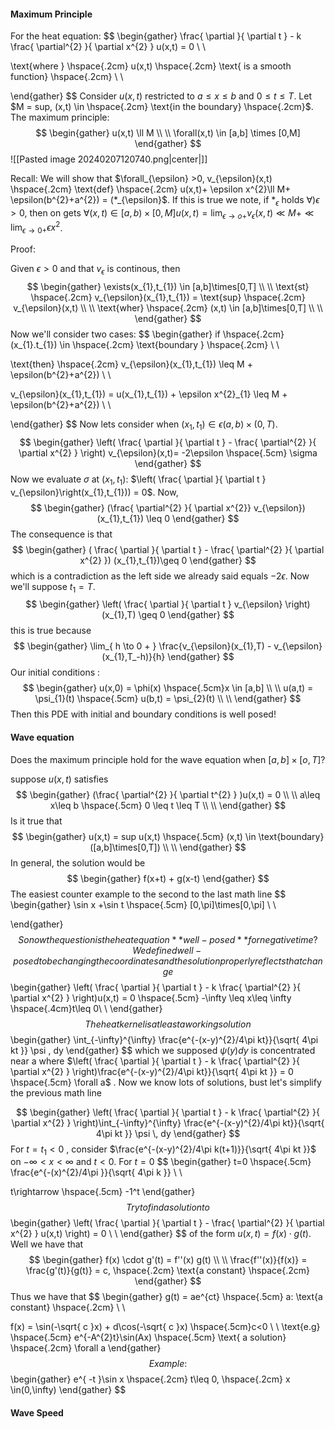 #### Maximum Principle

For the heat equation:
$$
\begin{gather}
\frac{ \partial  }{ \partial t } - k \frac{ \partial^{2} }{ \partial x^{2} } u(x,t) = 0 \\ \\

\text{where } \hspace{.2cm} u(x,t) \hspace{.2cm} \text{ is a smooth function} \hspace{.2cm} \\ \\ 

\end{gather}
$$
Consider $u(x,t)$ restricted to $a\leq x\leq b$ and $0\leq t\leq T$. Let $M = sup, (x,t) \in \hspace{.2cm} \text{in the boundary} \hspace{.2cm}$. The maximum principle: 
$$
\begin{gather}
u(x,t) \ll M \\ \\
\forall(x,t) \in [a,b] \times [0,M]
\end{gather}
$$
![[Pasted image 20240207120740.png|center|]]

Recall: We will show that $\forall_{\epsilon} >0, v_{\epsilon}(x,t) \hspace{.2cm} \text{def} \hspace{.2cm} u(x,t)+ \epsilon x^{2}\ll M+ \epsilon(b^{2}+a^{2}) = (*_{\epsilon}$. If this is true we note, if $*_{\epsilon}$ holds $\forall)\epsilon >0$, then on gets  $\forall(x,t) \in [a,b) \times[0,M]$$u(x,t) = \lim_{ \epsilon \to o+ }v_{\epsilon}(x,t) \ll M + \ll \lim_{ \epsilon \to 0 + }\epsilon x^{2}$. 

Proof: 

Given $\epsilon>0$ and that $v_{\epsilon}$ is continous, then 
$$
\begin{gather}
\exists(x_{1},t_{1}) \in [a,b]\times[0,T] \\ \\ 
\text{st} \hspace{.2cm} v_{\epsilon}(x_{1},t_{1}) = \text{sup} \hspace{.2cm} v_{\epsilon}(x,t)  \\ \\ 
\text{wher} \hspace{.2cm} (x,t)  \in [a,b]\times[0,T] \\ \\
\end{gather}
$$
Now we'll consider two cases: 
$$
\begin{gather}
if \hspace{.2cm} (x_{1}.t_{1}) \in \hspace{.2cm} \text{boundary } \hspace{.2cm} \\ \\ 

\text{then} \hspace{.2cm} v_{\epsilon}(x_{1},t_{1}) \leq M + \epsilon(b^{2}+a^{2}) \\ \\ 

v_{\epsilon}(x_{1},t_{1}) = u(x_{1},t_{1}) + \epsilon x^{2}_{1} \leq M + \epsilon(b^{2}+a^{2}) \\ \\

\end{gather}
$$
Now lets consider when $(x_{1},t_{1}) \in \epsilon(a,b) \times(0,T)$. 
$$
\begin{gather}
\left( \frac{ \partial  }{ \partial t } - \frac{ \partial^{2} }{ \partial x^{2} }  \right) v_{\epsilon}(x,t)= -2\epsilon \hspace{.5cm} \sigma
\end{gather}
$$
Now we evaluate $\sigma$ at $(x_{1},t_{1})$: $\left( \frac{ \partial  }{ \partial t } v_{\epsilon}\right(x_{1},t_{1})) = 0$. Now, 
$$
\begin{gather}
(\frac{ \partial^{2} }{ \partial x^{2}} v_{\epsilon})(x_{1},t_{1}) \leq 0
\end{gather}
$$
The consequence is that 
$$
\begin{gather}
( \frac{ \partial  }{ \partial t } - \frac{ \partial^{2} }{ \partial x^{2} }) (x_{1},t_{1})\geq 0
\end{gather}
$$
which is a contradiction as the left side we already said equals $-2\epsilon$. Now we'll suppose $t_{1}= T$. 
$$
\begin{gather}
\left( \frac{ \partial  }{ \partial t } v_{\epsilon} \right)(x_{1},T) \geq 0
\end{gather}
$$
this is true because
$$
\begin{gather}
\lim_{ h \to 0 + } \frac{v_{\epsilon}(x_{1},T) - v_{\epsilon}(x_{1},T_-h)}{h}
\end{gather}
$$
Our initial conditions :
$$
\begin{gather}
u(x,0) = \phi(x) \hspace{.5cm}x \in [a,b] \\ \\ 
u(a,t) = \psi_{1}(t) \hspace{.5cm} u(b,t) = \psi_{2}(t) \\ \\ 
\end{gather}
$$
Then this PDE with initial and boundary conditions is well posed! 

#### Wave equation
Does the maximum principle hold for the wave equation when $[a,b]\times[o,T]$? 

suppose $u(x,t)$ satisfies
$$
\begin{gather}
(\frac{ \partial^{2} }{ \partial t^{2} } )u(x,t) = 0 \\ \\ 
a\leq x\leq b \hspace{.5cm} 0 \leq t \leq T \\ \\ 
\end{gather}
$$Is it true that 
$$
\begin{gather}
u(x,t) = sup u(x,t) \hspace{.5cm} (x,t) \in \text{boundary}([a,b]\times[0,T]) \\ \\ 
\end{gather}
$$
In general, the solution would be
$$
\begin{gather}
f(x+t) + g(x-t)
\end{gather}
$$
The easiest counter example to the second to the last math line 
$$
\begin{gather}
\sin x +\sin t \hspace{.5cm} [0,\pi]\times[0,\pi] \\ \\ 

\end{gather}
$$
So now the question is the heat equation **well-posed** for negative time? We defined well-posed to be changing the coordinates and the solution properly reflects that change 
$$
\begin{gather}
\left( \frac{ \partial  }{ \partial t } - k \frac{ \partial^{2} }{ \partial x^{2} }  \right)u(x,t) = 0 \hspace{.5cm} -\infty \leq x\leq \infty \hspace{.4cm}t\leq 0\\ \\ 
\end{gather}
$$
The heat kernel is at least a working solution
$$
\begin{gather}
\int_{-\infty}^{\infty} \frac{e^{-(x-y)^{2}/4\pi kt}}{\sqrt{ 4\pi kt }} \psi \, dy
\end{gather}
$$
which we supposed $\psi(y)dy$ is concentrated near a where $\left( \frac{ \partial  }{ \partial t } - k \frac{ \partial^{2} }{ \partial x^{2} }  \right)\frac{e^{-(x-y)^{2}/4\pi kt}}{\sqrt{ 4\pi kt }} = 0 \hspace{.5cm} \forall a$ . Now we know lots of solutions, bust let's simplify the previous math line

$$
\begin{gather}
\left( \frac{ \partial  }{ \partial t } - k \frac{ \partial^{2} }{ \partial x^{2} }  \right)\int_{-\infty}^{\infty} \frac{e^{-(x-y)^{2}/4\pi kt}}{\sqrt{ 4\pi kt }} \psi \, dy
\end{gather}
$$
For $t=t_{1} < 0$ , consider $\frac{e^{-(x-y)^{2}/4\pi k(t+1)}}{\sqrt{ 4\pi kt }}$ on $-\infty<x<\infty$ and $t<0$. 
For $t=0$
$$
\begin{gather}
t=0 \hspace{.5cm} \frac{e^{-(x)^{2}/4\pi }}{\sqrt{ 4\pi k }} \\ \\

t\rightarrow \hspace{.5cm} -1^t
\end{gather} 
$$
Try to find a solution to 
$$
\begin{gather}
\left( \frac{ \partial  }{ \partial t } - \frac{ \partial^{2} }{ \partial x^{2} } u(x,t)  \right) = 0 \\ \\
\end{gather}
$$
of the form $u(x,t) = f(x) \cdot g(t)$. Well we have that
$$
\begin{gather}
f(x) \cdot g'(t) = f''(x) g(t) \\ \\ 
\frac{f''(x)}{f(x)} = \frac{g'(t)}{g(t)} = c, \hspace{.2cm} \text{a constant} \hspace{.2cm}
\end{gather}
$$
Thus we have that 
$$
\begin{gather}
g(t) = ae^{ct} \hspace{.5cm} a: \text{a constant} \hspace{.2cm} \\ \\

f(x) = \sin(-\sqrt{ c }x) + d\cos(-\sqrt{ c }x) \hspace{.5cm}c<0 \\ \\ 
\text{e.g} \hspace{.5cm}  e^{-A^{2}t}\sin(Ax) \hspace{.5cm} \text{ a solution} \hspace{.2cm} \forall a
\end{gather}
$$
Example: 
$$
\begin{gather}
e^{ -t }\sin x \hspace{.2cm} t\leq 0, \hspace{.2cm} x \in(0,\infty)
\end{gather}
$$

#### Wave Speed

 